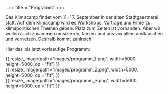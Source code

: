 +++
title = "Programm"
+++

Das Klimacamp findet vom 11.-17. September in der alten Stadtgaertnerei statt. Auf dem Klimacamp wird es Workshops, Vorträge und Filme zu klimapolitischen Themen geben. Platz zum Zelten ist vorhanden. Aber wir wollen auch zusammen musizieren, tanzen und uns vor allem austauschen und vernetzen. Deshalb kommt zahlreich!

Hier das bis jetzt vorlaeufige Programm:

{{ resize_image(path="images/programm_1.png", width=5000, height=5000, op ="fit") }}
<br>
{{ resize_image(path="images/programm_2.png", width=5000, height=5000, op ="fit") }}
<br>
{{ resize_image(path="images/programm_3.png", width=5000, height=5000, op ="fit") }}
